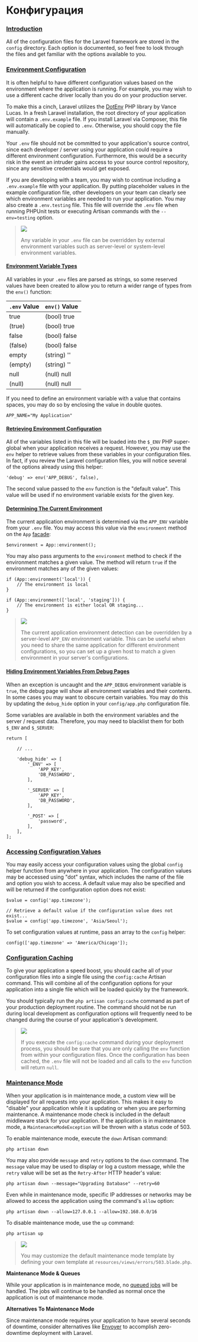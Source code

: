 # Конфигурация

### [Introduction](https://laravel.com/docs/7.x/configuration#introduction) <a id="introduction"></a>

All of the configuration files for the Laravel framework are stored in the `config` directory. Each option is documented, so feel free to look through the files and get familiar with the options available to you.

### [Environment Configuration](https://laravel.com/docs/7.x/configuration#environment-configuration) <a id="environment-configuration"></a>

It is often helpful to have different configuration values based on the environment where the application is running. For example, you may wish to use a different cache driver locally than you do on your production server.

To make this a cinch, Laravel utilizes the [DotEnv](https://github.com/vlucas/phpdotenv) PHP library by Vance Lucas. In a fresh Laravel installation, the root directory of your application will contain a `.env.example` file. If you install Laravel via Composer, this file will automatically be copied to `.env`. Otherwise, you should copy the file manually.

Your `.env` file should not be committed to your application's source control, since each developer / server using your application could require a different environment configuration. Furthermore, this would be a security risk in the event an intruder gains access to your source control repository, since any sensitive credentials would get exposed.

If you are developing with a team, you may wish to continue including a `.env.example` file with your application. By putting placeholder values in the example configuration file, other developers on your team can clearly see which environment variables are needed to run your application. You may also create a `.env.testing` file. This file will override the `.env` file when running PHPUnit tests or executing Artisan commands with the `--env=testing` option.

> ![](https://laravel.com/img/callouts/lightbulb.min.svg)
>
> Any variable in your `.env` file can be overridden by external environment variables such as server-level or system-level environment variables.

#### [Environment Variable Types](https://laravel.com/docs/7.x/configuration#environment-variable-types) <a id="environment-variable-types"></a>

All variables in your `.env` files are parsed as strings, so some reserved values have been created to allow you to return a wider range of types from the `env()` function:

| `.env` Value | `env()` Value |
| :--- | :--- |
| true | \(bool\) true |
| \(true\) | \(bool\) true |
| false | \(bool\) false |
| \(false\) | \(bool\) false |
| empty | \(string\) '' |
| \(empty\) | \(string\) '' |
| null | \(null\) null |
| \(null\) | \(null\) null |

If you need to define an environment variable with a value that contains spaces, you may do so by enclosing the value in double quotes.

```text
APP_NAME="My Application"
```

#### [Retrieving Environment Configuration](https://laravel.com/docs/7.x/configuration#retrieving-environment-configuration) <a id="retrieving-environment-configuration"></a>

All of the variables listed in this file will be loaded into the `$_ENV` PHP super-global when your application receives a request. However, you may use the `env` helper to retrieve values from these variables in your configuration files. In fact, if you review the Laravel configuration files, you will notice several of the options already using this helper:

```text
'debug' => env('APP_DEBUG', false),
```

The second value passed to the `env` function is the "default value". This value will be used if no environment variable exists for the given key.

#### [Determining The Current Environment](https://laravel.com/docs/7.x/configuration#determining-the-current-environment) <a id="determining-the-current-environment"></a>

The current application environment is determined via the `APP_ENV` variable from your `.env` file. You may access this value via the `environment` method on the `App` [facade](https://laravel.com/docs/7.x/facades):

```text
$environment = App::environment();
```

You may also pass arguments to the `environment` method to check if the environment matches a given value. The method will return `true` if the environment matches any of the given values:

```text
if (App::environment('local')) {
    // The environment is local
}

if (App::environment(['local', 'staging'])) {
    // The environment is either local OR staging...
}
```

> ![](https://laravel.com/img/callouts/lightbulb.min.svg)
>
> The current application environment detection can be overridden by a server-level `APP_ENV` environment variable. This can be useful when you need to share the same application for different environment configurations, so you can set up a given host to match a given environment in your server's configurations.

#### [Hiding Environment Variables From Debug Pages](https://laravel.com/docs/7.x/configuration#hiding-environment-variables-from-debug) <a id="hiding-environment-variables-from-debug"></a>

When an exception is uncaught and the `APP_DEBUG` environment variable is `true`, the debug page will show all environment variables and their contents. In some cases you may want to obscure certain variables. You may do this by updating the `debug_hide` option in your `config/app.php` configuration file.

Some variables are available in both the environment variables and the server / request data. Therefore, you may need to blacklist them for both `$_ENV` and `$_SERVER`:

```text
return [

    // ...

    'debug_hide' => [
        '_ENV' => [
            'APP_KEY',
            'DB_PASSWORD',
        ],

        '_SERVER' => [
            'APP_KEY',
            'DB_PASSWORD',
        ],

        '_POST' => [
            'password',
        ],
    ],
];
```

### [Accessing Configuration Values](https://laravel.com/docs/7.x/configuration#accessing-configuration-values) <a id="accessing-configuration-values"></a>

You may easily access your configuration values using the global `config` helper function from anywhere in your application. The configuration values may be accessed using "dot" syntax, which includes the name of the file and option you wish to access. A default value may also be specified and will be returned if the configuration option does not exist:

```text
$value = config('app.timezone');

// Retrieve a default value if the configuration value does not exist...
$value = config('app.timezone', 'Asia/Seoul');
```

To set configuration values at runtime, pass an array to the `config` helper:

```text
config(['app.timezone' => 'America/Chicago']);
```

### [Configuration Caching](https://laravel.com/docs/7.x/configuration#configuration-caching) <a id="configuration-caching"></a>

To give your application a speed boost, you should cache all of your configuration files into a single file using the `config:cache` Artisan command. This will combine all of the configuration options for your application into a single file which will be loaded quickly by the framework.

You should typically run the `php artisan config:cache` command as part of your production deployment routine. The command should not be run during local development as configuration options will frequently need to be changed during the course of your application's development.

> ![](https://laravel.com/img/callouts/exclamation.min.svg)
>
> If you execute the `config:cache` command during your deployment process, you should be sure that you are only calling the `env` function from within your configuration files. Once the configuration has been cached, the `.env` file will not be loaded and all calls to the `env` function will return `null`.

### [Maintenance Mode](https://laravel.com/docs/7.x/configuration#maintenance-mode) <a id="maintenance-mode"></a>

When your application is in maintenance mode, a custom view will be displayed for all requests into your application. This makes it easy to "disable" your application while it is updating or when you are performing maintenance. A maintenance mode check is included in the default middleware stack for your application. If the application is in maintenance mode, a `MaintenanceModeException` will be thrown with a status code of 503.

To enable maintenance mode, execute the `down` Artisan command:

```text
php artisan down
```

You may also provide `message` and `retry` options to the `down` command. The `message` value may be used to display or log a custom message, while the `retry` value will be set as the `Retry-After` HTTP header's value:

```text
php artisan down --message="Upgrading Database" --retry=60
```

Even while in maintenance mode, specific IP addresses or networks may be allowed to access the application using the command's `allow` option:

```text
php artisan down --allow=127.0.0.1 --allow=192.168.0.0/16
```

To disable maintenance mode, use the `up` command:

```text
php artisan up
```

> ![](https://laravel.com/img/callouts/lightbulb.min.svg)
>
> You may customize the default maintenance mode template by defining your own template at `resources/views/errors/503.blade.php`.

**Maintenance Mode & Queues**

While your application is in maintenance mode, no [queued jobs](https://laravel.com/docs/7.x/queues) will be handled. The jobs will continue to be handled as normal once the application is out of maintenance mode.

**Alternatives To Maintenance Mode**

Since maintenance mode requires your application to have several seconds of downtime, consider alternatives like [Envoyer](https://envoyer.io/) to accomplish zero-downtime deployment with Laravel.

